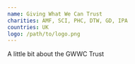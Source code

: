 ```yaml
---
name: Giving What We Can Trust
charities: AMF, SCI, PHC, DTW, GD, IPA
countries: UK
logo: /path/to/logo.png
---
```

A little bit about the GWWC Trust